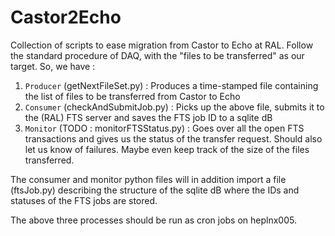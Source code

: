# Castor2Echo
Collection of scripts to ease migration from Castor to Echo at RAL.
Follow the standard procedure of DAQ, with the "files to be transferred" as our target. So, we have :

1. `Producer` (getNextFileSet.py) : Produces a time-stamped file containing the list of files to be transferred from Castor to Echo
2. `Consumer` (checkAndSubmitJob.py) : Picks up the above file, submits it to the (RAL) FTS server and saves the FTS job ID to a sqlite dB
3. `Monitor` (TODO : monitorFTSStatus.py) : Goes over all the open FTS transactions and gives us the status of the transfer request. Should also let us know of failures. Maybe even keep track of the size of the files transferred.

The consumer and monitor python files will in addition import a file (ftsJob.py) describing the structure of the sqlite dB where the IDs and statuses of the FTS jobs are stored.

The above three processes should be run as cron jobs on heplnx005.

